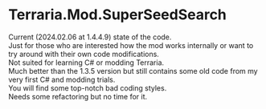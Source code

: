 # Terraria.Mod.SuperSeedSearch
Current (2024.02.06 at 1.4.4.9) state of the code.  
Just for those who are interested how the mod works internally or want to try around with their own code modifications.  
Not suited for learning C# or modding Terraria.  
Much better than the 1.3.5 version but still contains some old code from my very first C# and modding trials.  
You will find some top-notch bad coding styles.  
Needs some refactoring but no time for it.
